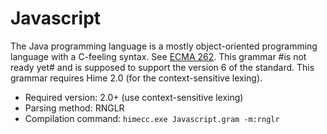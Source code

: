 # Javascript #

The Java programming language is a mostly object-oriented programming language with a C-feeling syntax.
See [ECMA 262](http://www.ecma-international.org/publications/standards/Ecma-262.htm).
This grammar #is not ready yet# and is supposed to support the version 6 of the standard.
This grammar requires Hime 2.0 (for the context-sensitive lexing).

* Required version: 2.0+ (use context-sensitive lexing)
* Parsing method: RNGLR
* Compilation command: `himecc.exe Javascript.gram -m:rnglr`
